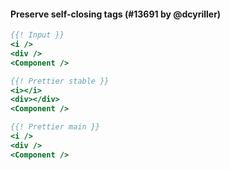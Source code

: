 #### Preserve self-closing tags (#13691 by @dcyriller)

<!-- prettier-ignore -->
```hbs
{{! Input }}
<i />
<div />
<Component />

{{! Prettier stable }}
<i></i>
<div></div>
<Component />

{{! Prettier main }}
<i />
<div />
<Component />
```

